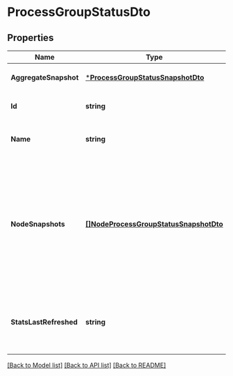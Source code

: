 # ProcessGroupStatusDto

## Properties
Name | Type | Description | Notes
------------ | ------------- | ------------- | -------------
**AggregateSnapshot** | [***ProcessGroupStatusSnapshotDto**](ProcessGroupStatusSnapshotDTO.md) |  | [optional] [default to null]
**Id** | **string** | The ID of the Process Group | [optional] [default to null]
**Name** | **string** | The name of the Process Group | [optional] [default to null]
**NodeSnapshots** | [**[]NodeProcessGroupStatusSnapshotDto**](NodeProcessGroupStatusSnapshotDTO.md) | The status reported by each node in the cluster. If the NiFi instance is a standalone instance, rather than a clustered instance, this value may be null. | [optional] [default to null]
**StatsLastRefreshed** | **string** | The time the status for the process group was last refreshed. | [optional] [default to null]

[[Back to Model list]](../README.md#documentation-for-models) [[Back to API list]](../README.md#documentation-for-api-endpoints) [[Back to README]](../README.md)


